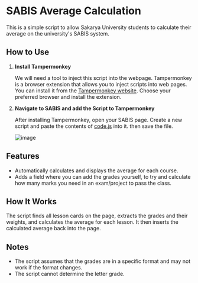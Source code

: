 # SABIS Average Calculation

This is a simple script to allow Sakarya University students to calculate their average on the university's SABIS system.

## How to Use

1. **Install Tampermonkey**

   We will need a tool to inject this script into the webpage.
   Tampermonkey is a browser extension that allows you to inject scripts into web pages. You can install it from the [Tampermonkey website](https://www.tampermonkey.net/).
   Choose your preferred browser and install the extension.


3. **Navigate to SABIS and add the Script to Tampermonkey**

   After installing Tampermonkey, open your SABIS page. Create a new script and paste the contents of [code.js](https://github.com/KledEatsTacos/sabis-average-calculation/blob/main/code.js) into it. then save the file.

   ![image](https://github.com/user-attachments/assets/dd1eb53c-09ac-427e-945a-5dc1a248fd73)


## Features

- Automatically calculates and displays the average for each course.
- Adds a field where you can add the grades yourself, to try and calculate how many marks you need in an exam/project to pass the class.

## How It Works

The script finds all lesson cards on the page, extracts the grades and their weights, and calculates the average for each lesson. It then inserts the calculated average back into the page.

## Notes

- The script assumes that the grades are in a specific format and may not work if the format changes.
- The script cannot determine the letter grade.
